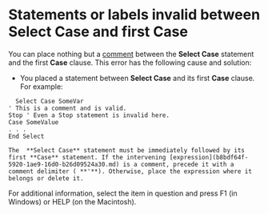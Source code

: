 
# Statements or labels invalid between Select Case and first Case

You can place nothing but a  [comment](b8bdf64f-5920-1ae9-16d0-b26d09524a30.md) between the **Select Case** statement and the first **Case** clause. This error has the following cause and solution:



- You placed a statement between  **Select Case** and its first **Case** clause. For example:
    
```
  Select Case SomeVar 
' This is a comment and is valid. 
Stop ' Even a Stop statement is invalid here. 
Case SomeValue 
. . . 
End Select 

```


    The  **Select Case** statement must be immediately followed by its first **Case** statement. If the intervening [expression](b8bdf64f-5920-1ae9-16d0-b26d09524a30.md) is a comment, precede it with a comment delimiter ( **'**). Otherwise, place the expression where it belongs or delete it.
    

For additional information, select the item in question and press F1 (in Windows) or HELP (on the Macintosh).
